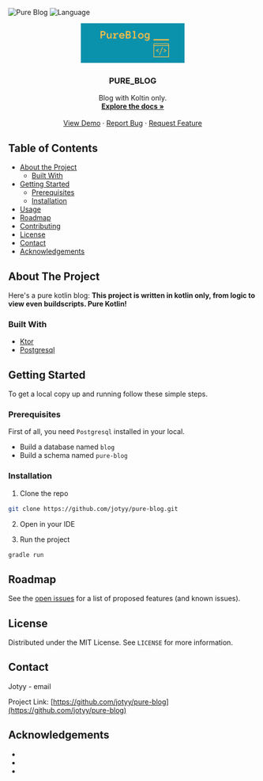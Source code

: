 ![Pure Blog](https://github.com/jotyy/pure-blog/workflows/Pure%20Blog/badge.svg)
![Language](https://img.shields.io/github/languages/top/cortinico/kotlin-android-template?color=blue&logo=kotlin)

<p align="center">
  <a href="https://github.com/github_username/repo">
    <img src="images/logo.png" alt="Logo" height="80">
  </a>
  <h3 align="center">PURE_BLOG</h3>

  <p align="center">
    Blog with Koltin only.
    <br />
    <a href="https://github.com/github_username/repo"><strong>Explore the docs »</strong></a>
    <br />
    <br />
    <a href="https://github.com/github_username/repo">View Demo</a>
    ·
    <a href="https://github.com/github_username/repo/issues">Report Bug</a>
    ·
    <a href="https://github.com/github_username/repo/issues">Request Feature</a>
  </p>





## Table of Contents

* [About the Project](#about-the-project)
  * [Built With](#built-with)
* [Getting Started](#getting-started)
  * [Prerequisites](#prerequisites)
  * [Installation](#installation)
* [Usage](#usage)
* [Roadmap](#roadmap)
* [Contributing](#contributing)
* [License](#license)
* [Contact](#contact)
* [Acknowledgements](#acknowledgements)



## About The Project

Here's a pure kotlin blog:
**This project is written in kotlin only, from logic to view even buildscripts. Pure Kotlin!**


### Built With

* [Ktor]()
* [Postgresql]()



## Getting Started

To get a local copy up and running follow these simple steps.

### Prerequisites

First of all, you need `Postgresql` installed in your local.
* Build a database named `blog`
* Build a schema named `pure-blog`



### Installation

1. Clone the repo
```sh
git clone https://github.com/jotyy/pure-blog.git
```
2. Open in your IDE

3. Run the project

```sh
gradle run
```



## Roadmap

See the [open issues](https://github.com/github_username/repo/issues) for a list of proposed features (and known issues).



## License

Distributed under the MIT License. See `LICENSE` for more information.



## Contact

Jotyy - email

Project Link: [https://github.com/jotyy/pure-blog](https://github.com/jotyy/pure-blog)



## Acknowledgements
* []()
* []()
* []()



[forks-shield]: https://img.shields.io/github/forks/othneildrew/Best-README-Template.svg?style=flat-square
[forks-url]: https://github.com/othneildrew/Best-README-Template/network/members
[stars-shield]: https://img.shields.io/github/stars/othneildrew/Best-README-Template.svg?style=flat-square
[stars-url]: https://github.com/othneildrew/Best-README-Template/stargazers
[issues-shield]: https://img.shields.io/github/issues/othneildrew/Best-README-Template.svg?style=flat-square
[issues-url]: https://github.com/othneildrew/Best-README-Template/issues
[license-shield]: https://img.shields.io/github/license/othneildrew/Best-README-Template.svg?style=flat-square
[license-url]: https://github.com/othneildrew/Best-README-Template/blob/master/LICENSE.txt
[linkedin-shield]: https://img.shields.io/badge/-LinkedIn-black.svg?style=flat-square&logo=linkedin&colorB=555
[linkedin-url]: https://linkedin.com/in/othneildrew
[product-screenshot]: images/screenshot.png
[github-action]:https://github.com/jotyy/pure-blog/workflows/Pure%20Blog/badge.svg

